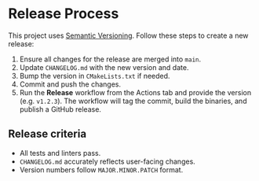 # Release Process

This project uses [Semantic Versioning](https://semver.org/).
Follow these steps to create a new release:

1. Ensure all changes for the release are merged into `main`.
2. Update `CHANGELOG.md` with the new version and date.
3. Bump the version in `CMakeLists.txt` if needed.
4. Commit and push the changes.
5. Run the **Release** workflow from the Actions tab and provide the version (e.g. `v1.2.3`).
   The workflow will tag the commit, build the binaries, and publish a GitHub release.

## Release criteria

- All tests and linters pass.
- `CHANGELOG.md` accurately reflects user-facing changes.
- Version numbers follow `MAJOR.MINOR.PATCH` format.

